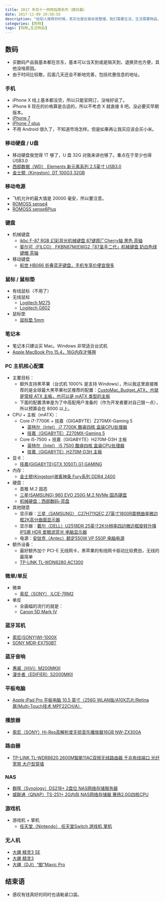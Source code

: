 ```yaml
---
title: 2017 年双十一购物指南系列（数码篇）
date: 2017-11-09 19:50:55
description: "给别人推荐的时候，其实也是在做自我整理。我们需要生活，生活需要物品，仅此而已！"
categories: [购物]
tags: [购物,生活物品]
---
```



<!-- more -->


## 数码

- 买数码产品我基本都在京东，基本可以当天到或是隔天到，退换货也方便，其他没啥原因。
- 由于时间比较敢，后面几天还会不断地完善，包括优惠信息的地址。

### 手机

- iPhone X 线上基本都没货，所以只能官网订，没啥好说了。
- iPhone 8 现在的价格算是合适的，所以不考虑 X 就直接 8 吧。没必要买早期版本。
- [iPhone 7](http://search.jd.com/Search?keyword=iPhone%207&enc=utf-8&cu=true&utm_source=ads-union.jd.com&utm_medium=tuiguang&utm_campaign=t_248690136_&utm_term=c89ade36e48b4374a7852850f39e0dc4-p_669693165&abt=3)
- [iPhone 7 plus](http://search.jd.com/Search?keyword=iPhone%207%20plus&enc=utf-8&cu=true&utm_source=ads-union.jd.com&utm_medium=tuiguang&utm_campaign=t_248690136_&utm_term=70862429d0b04ce99539d4d5621a465e-p_669693165&abt=3)
- 不用 Android 很久了，不知道市场怎样。但是如果再让我买应该会买小米。


### 移动硬盘 / U盘

- 移动硬盘我觉得 1T 够了，U 盘 32G 对我来讲也够了。重点在于至少也得 USB3.0
- [西部数据（WD） Elements 新元素系列 2.5英寸 USB3.0](http://search.jd.com/Search?keyword=%E8%A5%BF%E9%83%A8%E6%95%B0%E6%8D%AE%EF%BC%88WD%EF%BC%89%20Elements%20%E6%96%B0%E5%85%83%E7%B4%A0%E7%B3%BB%E5%88%97%202.5%E8%8B%B1%E5%AF%B8%20USB3.0&enc=utf-8&wq=iPhone%207%20plus&pvid=6e8f70ca0b39469aa2bc76d8bf614108)
- [金士顿（Kingston）DT 100G3 32GB](http://search.jd.com/Search?keyword=%E9%87%91%E5%A3%AB%E9%A1%BF%EF%BC%88Kingston%EF%BC%89DT%20100G3%2032GB&enc=utf-8&cu=true&utm_source=ads-union.jd.com&utm_medium=tuiguang&utm_campaign=t_248690136_&utm_term=6f5627b7e326461c9eb9f19d5b7798fa-p_669693165&abt=3)

### 移动电源

- 飞机允许的最大值是 20000 毫安，所以要注意。
- [ROMOSS sense4](http://search.jd.com/Search?keyword=ROMOSS%20sense4&enc=utf-8&cu=true&utm_source=ads-union.jd.com&utm_medium=tuiguang&utm_campaign=t_248690136_&utm_term=ae6035e22ec048c5b226d1302a8413c6-p_669693165&abt=3)
- [ROMOSS sense6Plus](http://search.jd.com/Search?keyword=ROMOSS%20sense6Plus&enc=utf-8&cu=true&utm_source=ads-union.jd.com&utm_medium=tuiguang&utm_campaign=t_248690136_&utm_term=b5178fe4ac294f95a21f69f0638674f0-p_669693165&abt=3)


### 键盘

- 机械键盘
	- [ikbc F-87 RGB 幻彩背光机械键盘 87键原厂Cherry轴 黑色 茶轴](http://search.jd.com/Search?keyword=ikbc%20F-87%20RGB%20%E5%B9%BB%E5%BD%A9%E8%83%8C%E5%85%89%E6%9C%BA%E6%A2%B0%E9%94%AE%E7%9B%98%2087%E9%94%AE%E5%8E%9F%E5%8E%82Cherry%E8%BD%B4%20%E9%BB%91%E8%89%B2%20%E8%8C%B6%E8%BD%B4&enc=utf-8&cu=true&utm_source=ads-union.jd.com&utm_medium=tuiguang&utm_campaign=t_248690136_&utm_term=1daade4489fe4244883dec7e53feda4d-p_669693165&abt=3)
	- [斐尔可（FILCO） FKBN87M/EWG2「87圣手二代」机械键盘 奶白色绿键帽 茶轴](http://search.jd.com/Search?keyword=%E6%96%90%E5%B0%94%E5%8F%AF%EF%BC%88FILCO%EF%BC%89%20FKBN87M/EWG2%E3%80%8C87%E5%9C%A3%E6%89%8B%E4%BA%8C%E4%BB%A3%E3%80%8D%E6%9C%BA%E6%A2%B0%E9%94%AE%E7%9B%98%20%E5%A5%B6%E7%99%BD%E8%89%B2%E7%BB%BF%E9%94%AE%E5%B8%BD%20%E8%8C%B6%E8%BD%B4&enc=utf-8&cu=true&utm_source=ads-union.jd.com&utm_medium=tuiguang&utm_campaign=t_248690136_&utm_term=c2574cb8adc1455b9b38b2c82eed17d9-p_669693165&abt=3)
- 移动键盘
	- [航世 HB066 折叠蓝牙键盘，手机专享价便宜很多](http://search.jd.com/Search?keyword=%E8%88%AA%E4%B8%96%20HB066%20%E6%8A%98%E5%8F%A0%E8%93%9D%E7%89%99%E9%94%AE%E7%9B%98&enc=utf-8&cu=true&utm_source=ads-union.jd.com&utm_medium=tuiguang&utm_campaign=t_248690136_&utm_term=63a8e6ba9f554afa994c5bb31ad7d1c0-p_669693165&abt=3)

### 鼠标 / 鼠标垫

- 有线鼠标（不用了）
- 无线鼠标
	- [Logitech M275](http://search.jd.com/Search?keyword=Logitech%20M275&enc=utf-8&cu=true&utm_source=ads-union.jd.com&utm_medium=tuiguang&utm_campaign=t_248690136_&utm_term=2f74d17fa76b429a9cd30fef2edcd142-p_669693165&abt=3)
	- [Logitech G602](http://search.jd.com/Search?keyword=Logitech%20G602&enc=utf-8&cu=true&utm_source=ads-union.jd.com&utm_medium=tuiguang&utm_campaign=t_248690136_&utm_term=704b9eb39daa4acca9a4c49428010399-p_669693165&abt=3)
- 鼠标垫
    - [鼠标垫 5mm](http://search.jd.com/Search?keyword=%E9%BC%A0%E6%A0%87%E5%9E%AB%205mm&enc=utf-8&cu=true&utm_source=ads-union.jd.com&utm_medium=tuiguang&utm_campaign=t_248690136_&utm_term=00a190c9642a41ed823acfe81ee97572-p_669693165&abt=3)


### 笔记本

- 笔记本只建议买 Mac。Windows 非常适合台式机
- [Apple MacBook Pro 15.4，16G内存才够用](http://search.jd.com/Search?keyword=Apple%20MacBook%20Pro%2015.4&enc=utf-8&cu=true&utm_source=ads-union.jd.com&utm_medium=tuiguang&utm_campaign=t_248690136_&utm_term=0abd2ee366dd40a89d4037fc3bd84279-p_669693165&abt=3)


### PC 主机核心配置

- 主要目标：
    - 额外支持黑苹果（台式机 1000% 是支持 Windows），所以我这里直接推荐的是全球最大黑苹果社区推荐的配置：[CustoMac_Budget_ATX，也就是常规 ATX 主板，也可以是 mATX 类型的主板]()
    - 下面的配置清单是为了中高配用户准备的（作为开发者要对自己狠一点），所以预算会在 8000 以上。
- CPU + 主板（mATX）：
	- Core i7-7700K + 技嘉（GIGABYTE）Z270MX-Gaming 5
		- [英特尔（Intel） i7 7700K 酷睿四核 盒装CPU处理器](http://search.jd.com/Search?keyword=%E8%8B%B1%E7%89%B9%E5%B0%94%EF%BC%88Intel%EF%BC%89%20i7%207700K%20%E9%85%B7%E7%9D%BF%E5%9B%9B%E6%A0%B8%20%E7%9B%92%E8%A3%85CPU%E5%A4%84%E7%90%86%E5%99%A8%20&enc=utf-8&cu=true&utm_source=ads-union.jd.com&utm_medium=tuiguang&utm_campaign=t_248690136_&utm_term=3e243fa00ccd48eabd4c4f18ee59485b-p_669693165&abt=3)
		- [技嘉（GIGABYTE）Z270MX-Gaming 5](http://search.jd.com/Search?keyword=%E6%8A%80%E5%98%89%EF%BC%88GIGABYTE%EF%BC%89Z270MX-Gaming%205&enc=utf-8&cu=true&utm_source=ads-union.jd.com&utm_medium=tuiguang&utm_campaign=t_248690136_&utm_term=2ff9c04f051d4a428dd14d165f3ee1d7-p_669693165&abt=3) 
	- Core i5-7500 + 技嘉（GIGABYTE）H270M-D3H 主板 
		- [英特尔（Intel） i5 7500 酷睿四核 盒装CPU处理器](http://search.jd.com/Search?keyword=%E8%8B%B1%E7%89%B9%E5%B0%94%EF%BC%88Intel%EF%BC%89%20i5%207500%20%E9%85%B7%E7%9D%BF%E5%9B%9B%E6%A0%B8%20%E7%9B%92%E8%A3%85CPU%E5%A4%84%E7%90%86%E5%99%A8&enc=utf-8&cu=true&utm_source=ads-union.jd.com&utm_medium=tuiguang&utm_campaign=t_248690136_&utm_term=4c68ad9651ba41d7b612ad2312893bbc-p_669693165&abt=3)
		- [技嘉（GIGABYTE）H270M-D3H 主板](http://search.jd.com/Search?keyword=%E6%8A%80%E5%98%89%EF%BC%88GIGABYTE%EF%BC%89H270M-D3H%20%E4%B8%BB%E6%9D%BF&enc=utf-8&cu=true&utm_source=ads-union.jd.com&utm_medium=tuiguang&utm_campaign=t_248690136_&utm_term=1476c8984def4ae2b51ccb079c4f7543-p_669693165&abt=3)
- 显卡：
    - [技嘉(GIGABYTE)GTX 1050Ti G1 GAMING](http://search.jd.com/Search?keyword=%E6%8A%80%E5%98%89(GIGABYTE)GTX%201050Ti%20G1%20GAMING&enc=utf-8&cu=true&utm_source=ads-union.jd.com&utm_medium=tuiguang&utm_campaign=t_248690136_&utm_term=1fcdb63f66b6401f9070823fce6712ab-p_669693165&abt=3)
- 内存：
    - [金士顿(Kingston)骇客神条 Fury系列 DDR4 2400](http://search.jd.com/Search?keyword=%E9%87%91%E5%A3%AB%E9%A1%BF(Kingston)%E9%AA%87%E5%AE%A2%E7%A5%9E%E6%9D%A1%20Fury%E7%B3%BB%E5%88%97%20DDR4%202400&enc=utf-8&cu=true&utm_source=ads-union.jd.com&utm_medium=tuiguang&utm_campaign=t_248690136_&utm_term=3cc180f12cea4e12af4c335c9249366f-p_669693165&abt=3)
- 硬盘：
    - 首推 M.2 固态
    - [三星(SAMSUNG) 960 EVO 250G M.2 NVMe 固态硬盘](http://search.jd.com/Search?keyword=%E4%B8%89%E6%98%9F(SAMSUNG)%20960%20EVO%20250G%20M.2%20NVMe%20%E5%9B%BA%E6%80%81%E7%A1%AC%E7%9B%98&enc=utf-8&cu=true&utm_source=ads-union.jd.com&utm_medium=tuiguang&utm_campaign=t_248690136_&utm_term=d22f299419a2402da63a804d67d28558-p_669693165&abt=3)
    - [机械硬盘：西部数码-蓝盘](http://search.jd.com/Search?keyword=%E8%A5%BF%E9%83%A8%E6%95%B0%E7%A0%81-%E8%93%9D%E7%9B%98&enc=utf-8&cu=true&utm_source=ads-union.jd.com&utm_medium=tuiguang&utm_campaign=t_248690136_&utm_term=62f78a4f4044456381e29f297c7e8f1a-p_669693165&abt=3)
- 其他随意
    - 显示器：[三星（SAMSUNG） C27H711QEC 27英寸1800R震撼曲率微边框2K高分曲面显示器](http://search.jd.com/Search?keyword=%E4%B8%89%E6%98%9F%EF%BC%88SAMSUNG%EF%BC%89%20C27H711QEC%2027%E8%8B%B1%E5%AF%B81800R%E9%9C%87%E6%92%BC%E6%9B%B2%E7%8E%87%E5%BE%AE%E8%BE%B9%E6%A1%862K%E9%AB%98%E5%88%86%E6%9B%B2%E9%9D%A2%E6%98%BE%E7%A4%BA%E5%99%A8&enc=utf-8&cu=true&utm_source=ads-union.jd.com&utm_medium=tuiguang&utm_campaign=t_248690136_&utm_term=340faacd23d444baa72b97652dec4cc4-p_669693165&abt=3)
    - 显示器：[戴尔（DELL）U2518DR 25英寸2K分辨率四边微边框旋转升降IPS屏 HDR 爱眼滤蓝光 电脑显示器](http://search.jd.com/Search?keyword=%E6%88%B4%E5%B0%94%EF%BC%88DELL%EF%BC%89U2518DR%2025%E8%8B%B1%E5%AF%B82K%E5%88%86%E8%BE%A8%E7%8E%87%E5%9B%9B%E8%BE%B9%E5%BE%AE%E8%BE%B9%E6%A1%86%E6%97%8B%E8%BD%AC%E5%8D%87%E9%99%8DIPS%E5%B1%8F%20HDR%20%E7%88%B1%E7%9C%BC%E6%BB%A4%E8%93%9D%E5%85%89%20%E7%94%B5%E8%84%91%E6%98%BE%E7%A4%BA%E5%99%A8&enc=utf-8&cu=true&utm_source=ads-union.jd.com&utm_medium=tuiguang&utm_campaign=t_248690136_&utm_term=4385c09ff40c46c7ba34ef21eef1577d-p_669693165&abt=3)
    - 电源：[安钛克（Antec）额定550W VP 550P 电脑电源](http://search.jd.com/Search?keyword=%E5%AE%89%E9%92%9B%E5%85%8B%EF%BC%88Antec%EF%BC%89%E9%A2%9D%E5%AE%9A550W%20VP%20550P%20%E7%94%B5%E8%84%91%E7%94%B5%E6%BA%90&enc=utf-8&cu=true&utm_source=ads-union.jd.com&utm_medium=tuiguang&utm_campaign=t_248690136_&utm_term=a20f4247481e4b7090bc7aa1051a780f-p_669693165&abt=3)
- 额外设备：
    - 最好额外加个 PCI-E 无线网卡，黑苹果的有线网卡驱动比较费劲，无线的最简单
    - [TP-LINK TL-WDN6280 AC1300](http://search.jd.com/Search?keyword=TP-LINK%20TL-WDN6280%20AC1300&enc=utf-8&cu=true&utm_source=ads-union.jd.com&utm_medium=tuiguang&utm_campaign=t_248690136_&utm_term=54d6c6c7d10244ff82b66b19c059cb48-p_669693165&abt=3)

### 微单/单反

- 微单
    - [索尼（SONY） ILCE-7RM2](http://search.jd.com/Search?keyword=%E7%B4%A2%E5%B0%BC%EF%BC%88SONY%EF%BC%89%20ILCE-7RM2&enc=utf-8&cu=true&utm_source=ads-union.jd.com&utm_medium=tuiguang&utm_campaign=t_248690136_&utm_term=aa74d5832b4640fe9015150984129d1c-p_669693165&abt=3)
- 单反
    - 全画幅的流行的就是：
    - [Canon 5D Mark IV](http://search.jd.com/Search?keyword=Canon%205D%20Mark%20IV&enc=utf-8&cu=true&utm_source=ads-union.jd.com&utm_medium=tuiguang&utm_campaign=t_248690136_&utm_term=05ac205df3304826878cfca8b07fe333-p_669693165&abt=3)


### 蓝牙耳机

- [索尼(SONY)WI-1000X](http://search.jd.com/Search?keyword=%E7%B4%A2%E5%B0%BC(SONY)WI-1000X&enc=utf-8&cu=true&utm_source=ads-union.jd.com&utm_medium=tuiguang&utm_campaign=t_248690136_&utm_term=8612610df57b4000b9c7118e1a1b08c5-p_669693165&abt=3)
- [SONY MDR-EX750BT](http://search.jd.com/Search?keyword=SONY%20MDR-EX750BT&enc=utf-8&cu=true&utm_source=ads-union.jd.com&utm_medium=tuiguang&utm_campaign=t_248690136_&utm_term=d635f78cf9b94b8b8f362c938698c346-p_669693165&abt=3)
    

### 蓝牙音响

- [惠威（HiVi）M200MKIII](http://search.jd.com/Search?keyword=%E6%83%A0%E5%A8%81%EF%BC%88HiVi%EF%BC%89M200MKIII&enc=utf-8&cu=true&utm_source=ads-union.jd.com&utm_medium=tuiguang&utm_campaign=t_248690136_&utm_term=cfdff9a7e7db4b0ebd0b78fb75580d20-p_669693165&abt=3)
- [漫步者（EDIFIER）S2000MKII](http://search.jd.com/Search?keyword=%E6%BC%AB%E6%AD%A5%E8%80%85%EF%BC%88EDIFIER%EF%BC%89S2000MKII&enc=utf-8&cu=true&utm_source=ads-union.jd.com&utm_medium=tuiguang&utm_campaign=t_248690136_&utm_term=a49cc400586e4cd2b1860ca240dae40f-p_669693165&abt=3)


### 平板电脑

- [Apple iPad Pro 平板电脑 10.5 英寸（256G WLAN版/A10X芯片/Retina屏/Multi-Touch技术 MPF22CH/A）](http://search.jd.com/Search?keyword=Apple%20iPad%20Pro%20%E5%B9%B3%E6%9D%BF%E7%94%B5%E8%84%91%2010.5%20%E8%8B%B1%E5%AF%B8&enc=utf-8&cu=true&utm_source=ads-union.jd.com&utm_medium=tuiguang&utm_campaign=t_248690136_&utm_term=5cf02562905049858da8ba867d501e09-p_669693165&abt=3)

### 播放器

- [索尼（SONY）Hi-Res高解析度无损音乐播放器16GB NW-ZX300A](http://search.jd.com/Search?keyword=%E7%B4%A2%E5%B0%BC%EF%BC%88SONY%EF%BC%89Hi-Res%E9%AB%98%E8%A7%A3%E6%9E%90%E5%BA%A6%E6%97%A0%E6%8D%9F%E9%9F%B3%E4%B9%90%E6%92%AD%E6%94%BE%E5%99%A816GB%20NW-ZX300A&enc=utf-8&cu=true&utm_source=ads-union.jd.com&utm_medium=tuiguang&utm_campaign=t_248690136_&utm_term=8ab510ed8b7c492ea4f640c26c928e27-p_669693165&abt=3)

### 路由器

- [TP-LINK TL-WDR8620 2600M智能11AC双频无线路由器 千兆有线端口 光纤宽带 大户型穿墙](http://search.jd.com/Search?keyword=TP-LINK%20TL-WDR8620%202600M&enc=utf-8&cu=true&utm_source=ads-union.jd.com&utm_medium=tuiguang&utm_campaign=t_248690136_&utm_term=8b201ed97d2d4e1daa56ea2b70ef627f-p_669693165&abt=3)


### NAS

- [群晖（Synology）DS218+ 2盘位 NAS网络存储服务器](http://search.jd.com/Search?keyword=%E7%BE%A4%E6%99%96%EF%BC%88Synology%EF%BC%89DS218%20%202%E7%9B%98%E4%BD%8D&enc=utf-8&cu=true&utm_source=ads-union.jd.com&utm_medium=tuiguang&utm_campaign=t_248690136_&utm_term=74211f8559854814a5b0d60e6a2d5374-p_669693165&abt=3)
- [威联通（QNAP）TS-251+ 2G内存 NAS网络存储器 赛扬2.0G四核CPU](http://search.jd.com/Search?keyword=%E5%A8%81%E8%81%94%E9%80%9A%EF%BC%88QNAP%EF%BC%89TS-251%20%20&enc=utf-8&cu=true&utm_source=ads-union.jd.com&utm_medium=tuiguang&utm_campaign=t_248690136_&utm_term=4f75979f964545bf804a9a61b00acfb0-p_669693165&abt=3)



### 游戏机

- 游戏机 + 掌机
    - [任天堂（Nintendo） 任天堂Switch 游戏机 掌机](http://search.jd.com/Search?keyword=%E4%BB%BB%E5%A4%A9%E5%A0%82%EF%BC%88Nintendo%EF%BC%89%20%E4%BB%BB%E5%A4%A9%E5%A0%82Switch%20%E6%B8%B8%E6%88%8F%E6%9C%BA%20%E6%8E%8C%E6%9C%BA&enc=utf-8&cu=true&utm_source=ads-union.jd.com&utm_medium=tuiguang&utm_campaign=t_248690136_&utm_term=236268038d4440ffab05c7b33cbf5c7f-p_669693165&abt=3)


### 无人机

- [大疆 精灵3 SE](http://search.jd.com/Search?keyword=%E5%A4%A7%E7%96%86%20%E7%B2%BE%E7%81%B53%20SE&enc=utf-8&cu=true&utm_source=ads-union.jd.com&utm_medium=tuiguang&utm_campaign=t_248690136_&utm_term=31e4573242db463bb7a2cb6561c912ac-p_669693165&abt=3)
- [大疆 精灵3](http://search.jd.com/Search?keyword=%E5%A4%A7%E7%96%86%20%E7%B2%BE%E7%81%B53&enc=utf-8&cu=true&utm_source=ads-union.jd.com&utm_medium=tuiguang&utm_campaign=t_248690136_&utm_term=b2af81906d724f0690cbe5f644ed025d-p_669693165&abt=3)
- [大疆（DJI）“御”Mavic Pro](http://search.jd.com/Search?keyword=%E5%A4%A7%E7%96%86%EF%BC%88DJI%EF%BC%89%E2%80%9C%E5%BE%A1%E2%80%9DMavic%20Pro&enc=utf-8&cu=true&utm_source=ads-union.jd.com&utm_medium=tuiguang&utm_campaign=t_248690136_&utm_term=222204b0d17f4dcebf8c3fe433190fc0-p_669693165&abt=3)



## 结束语

- 感叹有钱真好的同时也请勒紧口袋。